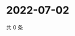 # 2022-07-02

共 0 条

<!-- BEGIN WEIBO -->
<!-- 最后更新时间 Sat Jul 02 2022 01:20:31 GMT+0800 (China Standard Time) -->

<!-- END WEIBO -->
